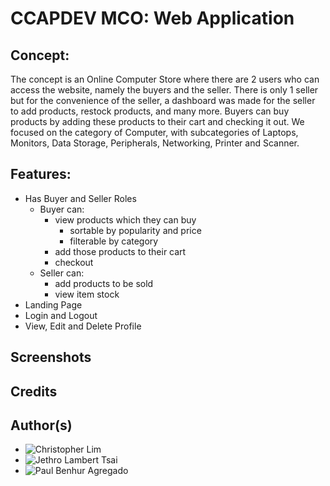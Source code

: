 # CCAPDEV MCO: Web Application
## Concept:
The concept is an Online Computer Store where there are 2 users who can access the website, namely the buyers and the seller. 
There is only 1 seller but for the convenience of the seller, a dashboard was made for the seller to add products, restock products, 
and many more. Buyers can buy products by adding these products to their cart and checking it out. We focused on the category of Computer, 
with subcategories of Laptops, Monitors, Data Storage, Peripherals, Networking, Printer and Scanner.

## Features:
- Has Buyer and Seller Roles
  - Buyer can:
    - view products which they can buy
      - sortable by popularity and price
      - filterable by category
    - add those products to their cart
    - checkout
  - Seller can:
    - add products to be sold
    - view item stock
- Landing Page
- Login and Logout
- View, Edit and Delete Profile

## Screenshots

## Credits

## Author(s)
- ![Christopher Lim](https://github.com/cc-visionary)
- ![Jethro Lambert Tsai](https://github.com/JethroTsai)
- ![Paul Benhur Agregado](https://github.com/BenhurAgregado)